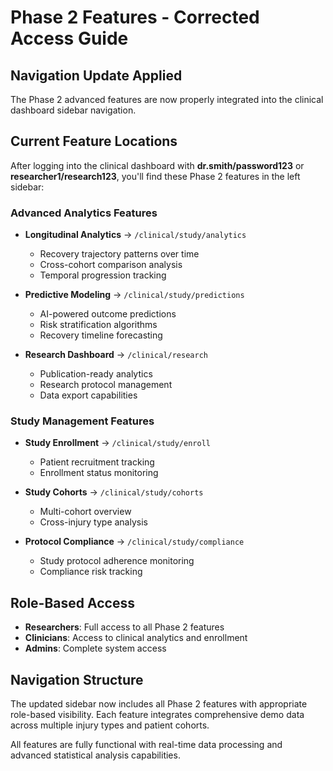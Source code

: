 # Phase 2 Features - Corrected Access Guide

## Navigation Update Applied
The Phase 2 advanced features are now properly integrated into the clinical dashboard sidebar navigation.

## Current Feature Locations

After logging into the clinical dashboard with **dr.smith/password123** or **researcher1/research123**, you'll find these Phase 2 features in the left sidebar:

### Advanced Analytics Features
- **Longitudinal Analytics** → `/clinical/study/analytics`
  - Recovery trajectory patterns over time
  - Cross-cohort comparison analysis  
  - Temporal progression tracking

- **Predictive Modeling** → `/clinical/study/predictions`
  - AI-powered outcome predictions
  - Risk stratification algorithms
  - Recovery timeline forecasting

- **Research Dashboard** → `/clinical/research`
  - Publication-ready analytics
  - Research protocol management
  - Data export capabilities

### Study Management Features  
- **Study Enrollment** → `/clinical/study/enroll`
  - Patient recruitment tracking
  - Enrollment status monitoring

- **Study Cohorts** → `/clinical/study/cohorts`
  - Multi-cohort overview
  - Cross-injury type analysis

- **Protocol Compliance** → `/clinical/study/compliance`
  - Study protocol adherence monitoring
  - Compliance risk tracking

## Role-Based Access
- **Researchers**: Full access to all Phase 2 features
- **Clinicians**: Access to clinical analytics and enrollment
- **Admins**: Complete system access

## Navigation Structure
The updated sidebar now includes all Phase 2 features with appropriate role-based visibility. Each feature integrates comprehensive demo data across multiple injury types and patient cohorts.

All features are fully functional with real-time data processing and advanced statistical analysis capabilities.